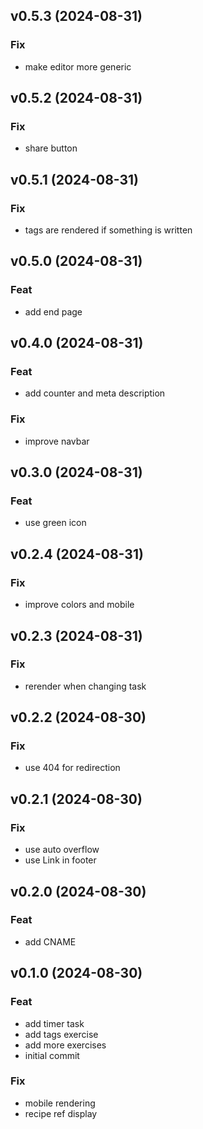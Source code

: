 ## v0.5.3 (2024-08-31)

### Fix

- make editor more generic

## v0.5.2 (2024-08-31)

### Fix

- share button

## v0.5.1 (2024-08-31)

### Fix

- tags are rendered if something is written

## v0.5.0 (2024-08-31)

### Feat

- add end page

## v0.4.0 (2024-08-31)

### Feat

- add counter and meta description

### Fix

- improve navbar

## v0.3.0 (2024-08-31)

### Feat

- use green icon

## v0.2.4 (2024-08-31)

### Fix

- improve colors and mobile

## v0.2.3 (2024-08-31)

### Fix

- rerender when changing task

## v0.2.2 (2024-08-30)

### Fix

- use 404 for redirection

## v0.2.1 (2024-08-30)

### Fix

- use auto overflow
- use Link in footer

## v0.2.0 (2024-08-30)

### Feat

- add CNAME

## v0.1.0 (2024-08-30)

### Feat

- add timer task
- add tags exercise
- add more exercises
- initial commit

### Fix

- mobile rendering
- recipe ref display
